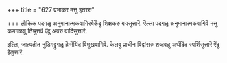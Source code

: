 +++
title = "627 प्रभाकर मत्तु इतररु"

+++
लौकिक पदगळु अनुमानात्मकवागिरबेकॆंदु शिक्षकरु बयसुत्तारॆ. ऎल्ला पदगळु अनुमानात्मकवागिवॆ मत्तु कणगळन्नु तिन्नुत्तवॆ ऎंदु अवरु वादिसुत्तारॆ.

इल्लि, जात्यतीत नुडिगट्टुगळु हॆम्मॆयिंद विमुखवागिवॆ. कॆलवु प्राचीन विद्वांसरु शब्दवन्नु अर्थदिंद स्पर्शिसुत्तारॆ ऎंदु हेळुत्तारॆ.

